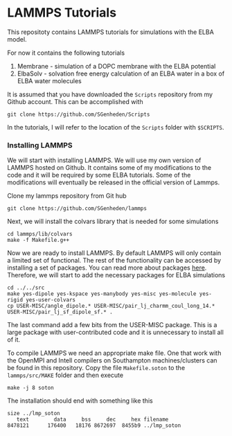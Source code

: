 # LAMMPS Tutorials

This repositoty contains LAMMPS tutorials for simulations with the ELBA model.

For now it contains the following tutorials

1. Membrane - simulation of a DOPC membrane with the ELBA potential
2. ElbaSolv - solvation free energy calculation of an ELBA water in a box of ELBA water molecules



It is assumed that you have downloaded the `Scripts` repository from my Github account. This can be accomplished with

    git clone https://github.com/SGenheden/Scripts

In the tutorials, I will refer to the location of the `Scripts` folder with `$SCRIPTS`.

### Installing LAMMPS

We will start with installing LAMMPS. We will use my own version of LAMMPS hosted on Github. It contains some of my modifications to the code and it will be required by some ELBA tutorials. Some of the modifications will eventually be released in the official version of Lammps.

Clone my lammps repository from Git hub

    git clone https://github.com/SGenheden/lammps

Next, we will install the colvars library that is needed for some simulations

    cd lammps/lib/colvars
    make -f Makefile.g++

Now we are ready to install LAMMPS. By default LAMMPS will only contain a limited set of functional. The rest of the functionality can be accessed by installing a set of packages. You can read more about packages [here](http://lammps.sandia.gov/doc/Section_start.html#start_3). Therefore, we will start to add the necessary packages for ELBA simulations

    cd ../../src
    make yes-dipole yes-kspace yes-manybody yes-misc yes-molecule yes-rigid yes-user-colvars
    cp USER-MISC/angle_dipole.* USER-MISC/pair_lj_charmm_coul_long_14.* USER-MISC/pair_lj_sf_dipole_sf.* .

The last command add a few bits from the USER-MISC package. This is a large package with user-contributed code and it is unnecessary to install all of it.

To compile LAMMPS we need an appropriate make file. One that work with the OpenMPI and Intell compilers on Southampton machines/clusters can be found in this repository. Copy the file `Makefile.soton` to the `lammps/src/MAKE` folder and then execute

    make -j 8 soton

The installation should end with something like this

    size ../lmp_soton
       text        data     bss     dec     hex filename
    8478121      176400   18176 8672697  8455b9 ../lmp_soton
